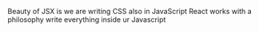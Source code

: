Beauty of JSX is we are writing CSS also in JavaScript
React works with a philosophy 
      write everything inside ur Javascript
